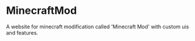 # MinecraftMod
A website for minecraft modification called 'Minecraft Mod' with custom uis and features.
